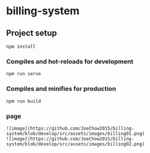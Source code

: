 # billing-system

## Project setup
```
npm install
```

### Compiles and hot-reloads for development
```
npm run serve
```

### Compiles and minifies for production
```
npm run build
```
### page
```
![image](https://github.com/JoeChow2015/billing-system/blob/develop/src/assets/images/billing01.png)
![image](https://github.com/JoeChow2015/billing-system/blob/develop/src/assets/images/billing02.png)